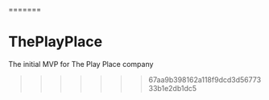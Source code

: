 
=======
# ThePlayPlace
The initial MVP for The Play Place company
>>>>>>> 67aa9b398162a118f9dcd3d5677333b1e2db1dc5
